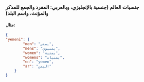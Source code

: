 ### جنسيات العالم (جنسية بالإنجليزي، وبالعربي: المفرد والجمع للمذكر والمؤنث، واسم البلد)

#### مثال:

```` json
{
"yemeni": {
        "men": "يمني",
        "mens": "يمنيون",
        "women": "يمنية",
        "womens": "يمنيات",
        "en": "yemen",
        "ar": "اليمن"
    }
}
````
